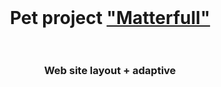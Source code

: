<br>
<h1 align="center">Pet project <a href="https://maxim-belyi.github.io/Matterful/" target="_blank"> "Matterfull" </a>
<br>
<br>
<h3 align="center">Web site layout + adaptive 
